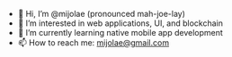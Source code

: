 - 👋 Hi, I’m @mijolae (pronounced mah-joe-lay)
- 👀 I’m interested in web applications, UI, and blockchain
- 🌱 I’m currently learning native mobile app development
- 📫 How to reach me: mijolae@gmail.com

<!---
mijolae/mijolae is a ✨ special ✨ repository because its `README.md` (this file) appears on your GitHub profile.
You can click the Preview link to take a look at your changes.
--->
